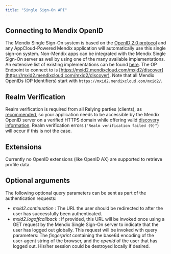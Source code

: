 ```yaml
---
title: "Single Sign-On API"
---
```



## Connecting to Mendix OpenID

The Mendix Single Sign-On system is based on the [OpenID 2.0 protocol](http://openid.net/specs/openid-authentication-2_0.html) and any AppCloud-Powered Mendix application will automatically use this single sign-on system. Non-Mendix apps can be integrated with the Mendix Single Sign-On server as well by using one of the many available implementations. An extensive list of existing implementations can be found [here](http://openid.net/developers/libraries/obsolete/). The OP Endpoint to connect to is [https://mxid2.mendixcloud.com/mxid2/discover](https://mxid2.mendixcloud.com/mxid2/discover). Note that all Mendix OpenIDs (OP Identifiers) start with `https://mxid2.mendixcloud.com/mxid2/`.

## Realm Verification

Realm verification is required from all Relying parties (clients), as [recommended](http://openid.net/specs/openid-authentication-2_0.html#rp_discovery), so your application needs to be accessible by the Mendix OpenID server on a verified HTTPS domain while offering valid [discovery information](http://openid.net/specs/openid-authentication-2_0.html#rp_discovery). Realm verification errors (`"Realm verification failed (9)"`) will occur if this is not the case.

## Extensions

Currently no OpenID extensions (like OpenID AX) are supported to retrieve profile data.

## Optional arguments

The following optional query parameters can be sent as part of the authentication requests:

*   _mxid2.continuation_ : The URL the user should be redirected to after the user has successfully been authenticated.
*   _mxid2.logoffcallback_ : If provided, this URL will be invoked once using a GET request by the Mendix Single Sign-On server to indicate that the user has logged out globally. This request will be invoked with query parameters: The _fingerprint_ containing the base64 encoding of the user-agent string of the browser, and the _openid_ of the user that has logged out. His/her session could be destroyed locally if desired.
